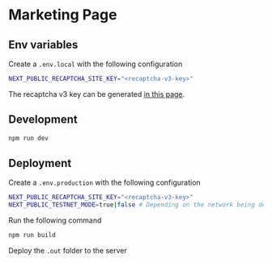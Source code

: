 # Marketing Page

## Env variables

Create a `.env.local` with the following configuration

```sh
NEXT_PUBLIC_RECAPTCHA_SITE_KEY="<recaptcha-v3-key>"
```

The recaptcha v3 key can be generated [in this page](https://www.google.com/recaptcha/admin/create).

## Development

```sh
npm run dev
```

## Deployment

Create a `.env.production` with the following configuration

```bash
NEXT_PUBLIC_RECAPTCHA_SITE_KEY="<recaptcha-v3-key>"
NEXT_PUBLIC_TESTNET_MODE=true|false # Depending on the network being deployed
```

Run the following command

```bash
npm run build
```

Deploy the `.out` folder to the server
